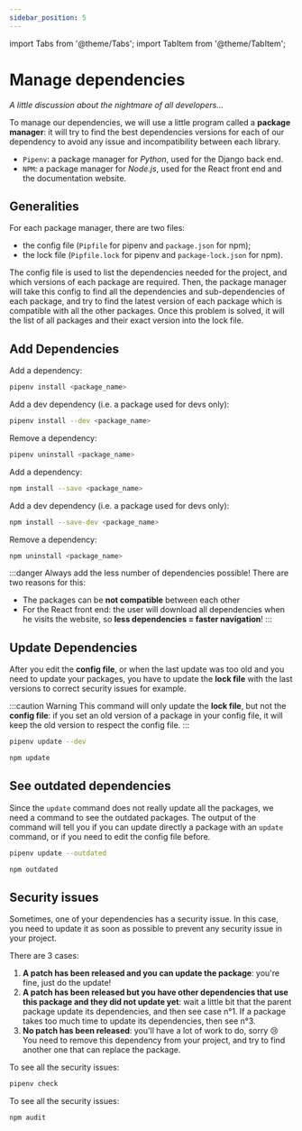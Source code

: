 ```yaml
---
sidebar_position: 5
---
```


import Tabs from '@theme/Tabs';
import TabItem from '@theme/TabItem';

# Manage dependencies

_A little discussion about the nightmare of all developers..._

To manage our dependencies, we will use a little program called a **package manager**:
it will try to find the best dependencies versions for each of our dependency
to avoid any issue and incompatibility between each library.

- `Pipenv`: a package manager for _Python_, used for the Django back end.
- `NPM`: a package manager for _Node.js_, used for the React front end and the documentation website.

## Generalities

For each package manager, there are two files:

- the config file (`Pipfile` for pipenv and `package.json` for npm);
- the lock file (`Pipfile.lock` for pipenv and `package-lock.json` for npm).

The config file is used to list the dependencies needed for the project,
and which versions of each package are required. Then, the package manager
will take this config to find all the dependencies and sub-dependencies of each
package, and try to find the latest version of each package which is compatible
with all the other packages. Once this problem is solved, it will the list of
all packages and their exact version into the lock file.

## Add Dependencies

<Tabs groupId="package-manager">
<TabItem value="pipenv" label="Pipenv">

Add a dependency:

```bash
pipenv install <package_name>
```

Add a dev dependency (i.e. a package used for devs only):

```bash
pipenv install --dev <package_name>
```

Remove a dependency:

```bash
pipenv uninstall <package_name>
```

</TabItem>
<TabItem value="npm" label="NPM">

Add a dependency:

```bash
npm install --save <package_name>
```

Add a dev dependency (i.e. a package used for devs only):

```bash
npm install --save-dev <package_name>
```

Remove a dependency:

```bash
npm uninstall <package_name>
```

</TabItem>
</Tabs>

:::danger
Always add the less number of dependencies possible! There are two reasons for this:

- The packages can be **not compatible** between each other
- For the React front end: the user will download all dependencies when he visits
  the website, so **less dependencies = faster navigation**!
  :::

## Update Dependencies

After you edit the **config file**, or when the last update was too old and you
need to update your packages, you have to update the **lock file** with the last
versions to correct security issues for example.

:::caution Warning
This command will only update the **lock file**, but not the **config file**:
if you set an old version of a package in your config
file, it will keep the old version to respect the config file.
:::

<Tabs groupId="package-manager">
<TabItem value="pipenv" label="Pipenv">

```bash
pipenv update --dev
```

</TabItem>
<TabItem value="npm" label="NPM">

```bash
npm update
```

</TabItem>
</Tabs>

## See outdated dependencies

Since the `update` command does not really update all the packages, we need
a command to see the outdated packages. The output of the command will tell
you if you can update directly a package with an `update` command, or if you
need to edit the config file before.

<Tabs groupId="package-manager">
<TabItem value="pipenv" label="Pipenv">

```bash
pipenv update --outdated
```

</TabItem>
<TabItem value="npm" label="NPM">

```bash
npm outdated
```

</TabItem>
</Tabs>

## Security issues

Sometimes, one of your dependencies has a security issue. In this case,
you need to update it as soon as possible to prevent any security issue in your
project.

There are 3 cases:

1. **A patch has been released and you can update the package**: you're fine,
   just do the update!
2. **A patch has been released but you have other dependencies that use this
   package and they did not update yet**: wait a little bit that the parent
   package update its dependencies, and then see case n°1. If a package takes
   too much time to update its dependencies, then see n°3.
3. **No patch has been released**: you'll have a lot of work to do, sorry 😢
   You need to remove this dependency from your project, and try to find
   another one that can replace the package.

<Tabs groupId="package-manager">
<TabItem value="pipenv" label="Pipenv">

To see all the security issues:

```bash
pipenv check
```

</TabItem>
<TabItem value="npm" label="NPM">

To see all the security issues:

```bash
npm audit
```

</TabItem>
</Tabs>

